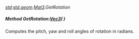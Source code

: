 _[std](../../modules/std/std-module.md):[std.geom](../../modules/std/std-geom.md).[Mat3<T>](../../modules/std/std-geom-mat3.md).GetRotation_
##### Method GetRotation:[Vec3](../../modules/std/std-geom-vec3.md)<T>(  )
Computes the pitch, yaw and roll angles of rotation in radians.
